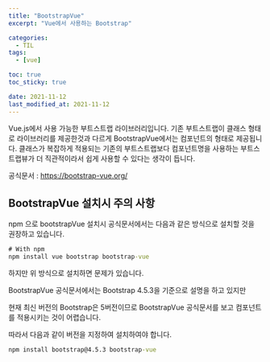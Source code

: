 ```yaml
---
title: "BootstrapVue"
excerpt: "Vue에서 사용하는 Bootstrap"

categories:
  - TIL
tags:
  - [vue]

toc: true
toc_sticky: true

date: 2021-11-12
last_modified_at: 2021-11-12
---
```


Vue.js에서 사용 가능한 부트스트랩 라이브러리입니다. 기존 부트스트랩이 클래스 형태로 라이브러리를 제공한것과 다르게 BootstrapVue에서는 컴포넌트의 형태로 제공됩니다. 클래스가 복잡하게 적용되는 기존의 부트스트랩보다 컴포넌트명을 사용하는 부트스트랩뷰가 더 직관적이라서 쉽게 사용할 수 있다는 생각이 듭니다.

공식문서 : https://bootstrap-vue.org/

## BootstrapVue 설치시 주의 사항

npm 으로 bootstrapVue 설치시 공식문서에서는 다음과 같은 방식으로 설치할 것을 권장하고 있습니다.

```cmd
# With npm
npm install vue bootstrap bootstrap-vue

```

하지만 위 방식으로 설치하면 문제가 있습니다.

BootstrapVue 공식문서에서는 Bootstrap 4.5.3을 기준으로 설명을 하고 있지만

현재 최신 버전의 Bootstrap은 5버전이므로 BootstrapVue 공식문서를 보고 컴포넌트를 적용시키는 것이 어렵습니다.

따라서 다음과 같이 버전을 지정하여 설치하여야 합니다.

```cmd
npm install bootstrap@4.5.3 bootstrap-vue
```
